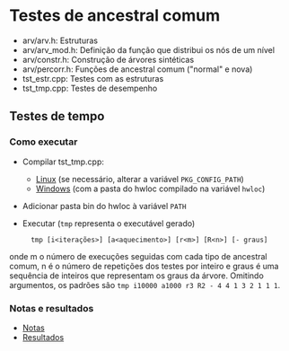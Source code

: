 # Testes de ancestral comum

- arv/arv.h: Estruturas
- arv/arv_mod.h: Definição da função que distribui os nós de um nível
- arv/constr.h: Construção de árvores sintéticas
- arv/percorr.h: Funções de ancestral comum ("normal" e nova)
- tst_estr.cpp: Testes com as estruturas
- tst_tmp.cpp: Testes de desempenho

## Testes de tempo

### Como executar

- Compilar tst_tmp.cpp:
  - [Linux](comptmp.sh) (se necessário, alterar a variável `PKG_CONFIG_PATH`)
  - [Windows](comptmp.bat) (com a pasta do hwloc compilado na variável `hwloc`)
- Adicionar pasta bin do hwloc à variável `PATH`
- Executar (`tmp` representa o executável gerado)

        tmp [i<iterações>] [a<aquecimento>] [r<m>] [R<n>] [- graus]

onde m o número de execuções seguidas com cada tipo de ancestral comum,
n é o número de repetições dos testes por inteiro
e graus é uma sequência de inteiros que representam os graus da árvore.
Omitindo argumentos, os padrões são `tmp i10000 a1000 r3 R2 - 4 4 1 3 2 1 1 1`.

### Notas e resultados

- [Notas](Notas.md)
- [Resultados](Resultados.txt)
